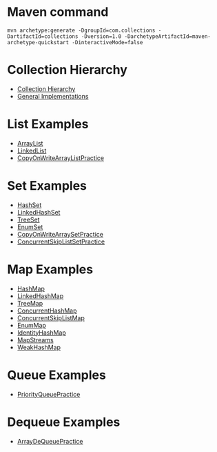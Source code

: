 # Maven command
```
mvn archetype:generate -DgroupId=com.collections -DartifactId=collections -Dversion=1.0 -DarchetypeArtifactId=maven-archetype-quickstart -DinteractiveMode=false
```

# Collection Hierarchy
* [Collection Hierarchy](images/collection-hierarchy-1.jpg)
* [General Implementations](images/collections_general_implementations.jpg)

# List Examples
* [ArrayList](src/test/java/com/list/ArrayListPractice.java)
* [LinkedList](src/test/java/com/list/LinkedListPractice.java)
* [CopyOnWriteArrayListPractice](src/test/java/com/list/CopyOnWriteArrayListPractice.java)

# Set Examples
* [HashSet](src/test/java/com/set/HashSetPractice.java)
* [LinkedHashSet](src/test/java/com/set/LinkedHashSetPractice.java)
* [TreeSet](src/test/java/com/set/TreeSetPractice.java)
* [EnumSet](src/test/java/com/set/EnumSetPractice.java)
* [CopyOnWriteArraySetPractice](src/test/java/com/set/CopyOnWriteArraySetPractice.java)
* [ConcurrentSkipListSetPractice](src/test/java/com/set/ConcurrentSkipListSetPractice.java)

# Map Examples
* [HashMap](src/test/java/com/map/HashMapPractice.java)
* [LinkedHashMap](src/test/java/com/map/LinkedHashMapPractice.java)
* [TreeMap](src/test/java/com/map/TreeMapPractice.java)
* [ConcurrentHashMap](src/test/java/com/map/ConcurrentHashMapPractice.java)
* [ConcurrentSkipListMap](src/test/java/com/map/ConcurrentSkipListMapPractice.java)
* [EnumMap](src/test/java/com/map/EnumMapPractice.java)
* [IdentityHashMap](src/test/java/com/map/IdentityHashMapPractice.java)
* [MapStreams](src/test/java/com/map/MapStreamsPractice.java)
* [WeakHashMap](src/test/java/com/map/WeakHashMapPractice.java)

# Queue Examples
* [PriorityQueuePractice](src/test/java/com/queue/PriorityQueuePractice.java)

# Dequeue Examples
* [ArrayDeQueuePractice](src/test/java/com/dequeue/ArrayDeQueuePractice.java)